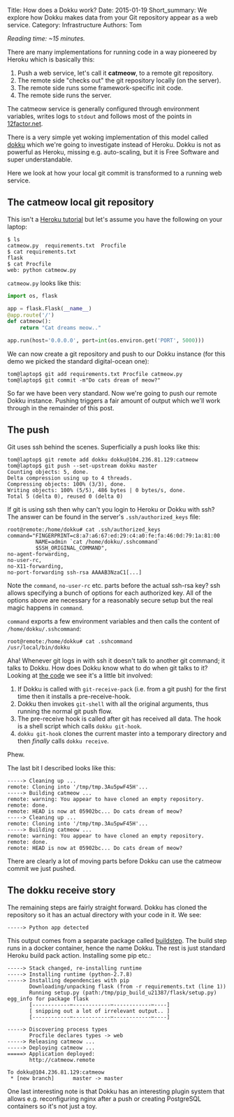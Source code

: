Title: How does a Dokku work?
Date: 2015-01-19
Short_summary: We explore how Dokku makes data from your Git repository appear as a web service.
Category: Infrastructure
Authors: Tom

*Reading time: ~15 minutes.*

There are many implementations for running code in a way pioneered by Heroku which is basically this:
<!-- PELICAN_END_SUMMARY -->

1. Push a web service, let's call it **catmeow**, to a remote git repository.
2. The remote side "checks out" the git repository locally (on the server).
3. The remote side runs some framework-specific init code.
4. The remote side runs the server.

The catmeow service is generally configured through environment
variables, writes logs to `stdout` and follows most of the points in
[12factor.net](http://12factor.net/).

There is a very simple yet woking implementation of this model called
[dokku](http://progrium.viewdocs.io/dokku/index) which we're going to
investigate instead of Heroku. Dokku is not as powerful as Heroku,
missing e.g. auto-scaling, but it is Free Software and super
understandable.

Here we look at how your local git commit is transformed to a running
web service.

## The catmeow local git repository

This isn't a
[Heroku tutorial](https://devcenter.heroku.com/articles/getting-started-with-python#introduction)
but let's assume you have the following on your laptop:

```console
$ ls
catmeow.py  requirements.txt  Procfile
$ cat requirements.txt
flask
$ cat Procfile
web: python catmeow.py
```

`catmeow.py` looks like this:

```python
import os, flask

app = flask.Flask(__name__)
@app.route('/')
def catmeow():
    return "Cat dreams meow.."

app.run(host='0.0.0.0', port=int(os.environ.get('PORT', 5000)))
```

We can now create a git repository and push to our Dokku instance
(for this demo we picked the standard digital-ocean one):

```console
tom@laptop$ git add requirements.txt Procfile catmeow.py
tom@laptop$ git commit -m"Do cats dream of meow?"
```

So far we have been very standard. Now we're going to push our remote
Dokku instance. Pushing triggers a fair amount of output which we'll
work through in the remainder of this post.

## The push

Git uses ssh behind the scenes. Superficially a push looks like this:

```console
tom@laptop$ git remote add dokku dokku@104.236.81.129:catmeow
tom@laptop$ git push --set-upstream dokku master
Counting objects: 5, done.
Delta compression using up to 4 threads.
Compressing objects: 100% (3/3), done.
Writing objects: 100% (5/5), 486 bytes | 0 bytes/s, done.
Total 5 (delta 0), reused 0 (delta 0)
```

If git is using ssh then why can't you login to Heroku or Dokku with ssh?
The answer can be found in the server's `.ssh/authorized_keys` file:

```console
root@remote:/home/dokku# cat .ssh/authorized_keys
command="FINGERPRINT=c8:a7:a6:67:ed:29:c4:a0:fe:fa:46:0d:79:1a:81:00
         NAME=admin `cat /home/dokku/.sshcommand`
         $SSH_ORIGINAL_COMMAND",
no-agent-forwarding,
no-user-rc,
no-X11-forwarding,
no-port-forwarding ssh-rsa AAAAB3NzaC1[...]
```

Note the `command`, `no-user-rc` etc. parts before the actual ssh-rsa key? ssh
allows specifying a bunch of options for each authorized key. All of
the options above are necessary for a reasonably secure setup but
the real magic happens in `command`.

`command` exports a few environment variables and then calls the content of `/home/dokku/.sshcommand`:

```console
root@remote:/home/dokku# cat .sshcommand
/usr/local/bin/dokku
```

Aha! Whenever git logs in with ssh it doesn't talk to another git
command; it talks to Dokku. How does Dokku know what to do when git
talks to it? Looking at
[the code](https://github.com/progrium/dokku/blob/v0.3.13/plugins/git/commands)
we see it's a little bit involved:

1. If Dokku is called with `git-receive-pack` (i.e. from a git push)
   for the first time then it installs a pre-receive-hook.
2. Dokku then invokes `git-shell` with all the original arguments, thus
   running the normal git push flow.
3. The pre-receive hook is called after git has received all
   data. The hook is a shell script which calls `dokku git-hook`.
4. `dokku git-hook` clones the current master into a temporary
   directory and then *finally* calls `dokku receive`.

Phew.

The last bit I described looks like this:

```console
-----> Cleaning up ...
remote: Cloning into '/tmp/tmp.3Au5pwF45H'...
-----> Building catmeow ...
remote: warning: You appear to have cloned an empty repository.
remote: done.
remote: HEAD is now at 05902bc... Do cats dream of meow?
-----> Cleaning up ...
remote: Cloning into '/tmp/tmp.3Au5pwF45H'...
-----> Building catmeow ...
remote: warning: You appear to have cloned an empty repository.
remote: done.
remote: HEAD is now at 05902bc... Do cats dream of meow?
```

There are clearly a lot of moving parts before Dokku can use the
catmeow commit we just pushed.


## The dokku receive story

The remaining steps are fairly straight forward. Dokku has cloned the
repository so it has an actual directory with your code in it. We see:

```console
-----> Python app detected
```

This output comes from a separate package called
[buildstep](https://github.com/progrium/buildstep/blob/2014-12-16/builder/compile.sh#L64). The
build step runs in a docker container, hence the name Dokku. The rest
is just standard Heroku build pack action. Installing some pip etc.:

```console
-----> Stack changed, re-installing runtime
-----> Installing runtime (python-2.7.8)
-----> Installing dependencies with pip
       Downloading/unpacking flask (from -r requirements.txt (line 1))
       Running setup.py (path:/tmp/pip_build_u21387/flask/setup.py) egg_info for package flask
       [------------✂------------✂------------✂----]
       [ snipping out a lot of irrelevant output.. ]
       [------------✂------------✂------------✂----]

-----> Discovering process types
       Procfile declares types -> web
-----> Releasing catmeow ...
-----> Deploying catmeow ...
=====> Application deployed:
       http://catmeow.remote

To dokku@104.236.81.129:catmeow
 * [new branch]      master -> master
```

One last interesting note is that Dokku has an interesting plugin
system that allows e.g. reconfiguring nginx after a push or creating
PostgreSQL containers so it's not just a toy.
